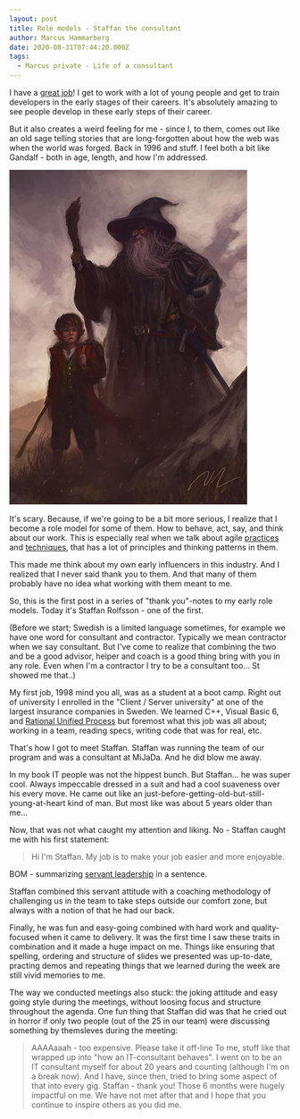 ```yaml
---
layout: post
title: Role models - Staffan the consultant
author: Marcus Hammarberg
date: 2020-08-31T07:44:20.000Z
tags:
  - Marcus private - Life of a consultant
---
```


I have a [great job](https://salt.study/)! I get to work with a lot of young people and get to train developers in the early stages of their careers. It's absolutely amazing to see people develop in these early steps of their career.

But it also creates a weird feeling for me - since I, to them, comes out like an old sage telling stories that are long-forgotten about how the web was when the world was forged. Back in 1996 and stuff. I feel both a bit like Gandalf - both in age, length, and how I'm addressed.

![Gandalf](/img/gandalf.jpg)

It's scary. Because, if we're going to be a bit more serious, I realize that I become a role model for some of them. How to behave, act, say, and think about our work. This is especially real when we talk about agile [practices](https://appliedtechnology.github.io/protips/planningAProject) and [techniques](https://appliedtechnology.github.io/protips/tdd), that has a lot of principles and thinking patterns in them.

This made me think about my own early influencers in this industry. And I realized that I never said thank you to them. And that many of them probably have no idea what working with them meant to me.

So, this is the first post in a series of "thank you"-notes to my early role models. Today it's Staffan Rolfsson - one of the first.

<!-- excerpt-end -->

(Before we start; Swedish is a limited language sometimes, for example we have one word for consultant and contractor. Typically we mean contractor when we say consultant. But I've come to realize that combining the two and be a good advisor, helper and coach is a good thing bring with you in any role. Even when I'm a contractor I try to be a consultant too... St showed me that..)

My first job, 1998 mind you all, was as a student at a boot camp. Right out of university I enrolled in the "Client / Server university" at one of the largest insurance companies in Sweden. We learned C++, Visual Basic 6, and [Rational Unified Process](https://en.wikipedia.org/wiki/Rational_Unified_Process) but foremost what this job was all about; working in a team, reading specs, writing code that was for real, etc.

That's how I got to meet Staffan. Staffan was running the team of our program and was a consultant at MiJaDa. And he did blow me away.

In my book IT people was not the hippest bunch. But Staffan... he was super cool. Always impeccable dressed in a suit and had a cool suaveness over his every move. He came out like an just-before-getting-old-but-still-young-at-heart kind of man. But most like was about 5 years older than me...

Now, that was not what caught my attention and liking. No - Staffan caught me with his first statement:

> Hi I'm Staffan. My job is to make your job easier and more enjoyable.

BOM - summarizing [servant leadership](https://en.wikipedia.org/wiki/Servant_leadership) in a sentence.

Staffan combined this servant attitude with a coaching methodology of challenging us in the team to take steps outside our comfort zone, but always with a notion of that he had our back.

Finally, he was fun and easy-going combined with hard work and quality-focused when it came to delivery. It was the first time I saw these traits in combination and it made a huge impact on me. Things like ensuring that spelling, ordering and structure of slides we presented was up-to-date, practing demos and repeating things that we learned during the week are still vivid memories to me.

The way we conducted meetings also stuck: the joking attitude and easy going style during the meetings, without loosing focus and structure throughout the agenda. One fun thing that Staffan did was that he cried out in horror if only two people (out of the 25 in our team) were discussing something by themsleves during the meeting:

> AAAAaaah - too expensive. Please take it off-line
To me, stuff like that wrapped up into "how an IT-consultant behaves". I went on to be an IT consultant myself for about 20 years and counting (although I'm on a break now). And I have, since then, tried to bring some aspect of that into every gig.
Staffan - thank you! Those 6 months were hugely impactful on me. We have not met after that and I hope that you continue to inspire others as you did me.
